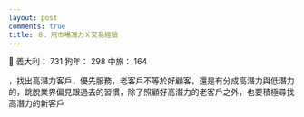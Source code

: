 ```yaml
---
layout: post
comments: true
title: ８．用市場潛力Ｘ交易經驗
---
```


:bust_in_silhouette: 義大利： 731 狗年： 298 中旅： 164


，找出高潛力客戶，優先服務，老客戶不等於好顧客，還是有分成高潛力與低潛力的，跳脫業界偏見跟過去的習慣，除了照顧好高潛力的老客戶之外，也要積極尋找高潛力的新客戶
